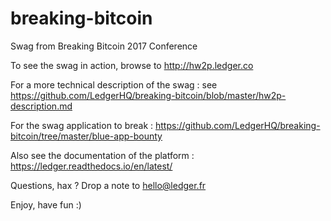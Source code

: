 # breaking-bitcoin
Swag from Breaking Bitcoin 2017 Conference

To see the swag in action, browse to http://hw2p.ledger.co

For a more technical description of the swag : see https://github.com/LedgerHQ/breaking-bitcoin/blob/master/hw2p-description.md 

For the swag application to break : https://github.com/LedgerHQ/breaking-bitcoin/tree/master/blue-app-bounty 

Also see the documentation of the platform : https://ledger.readthedocs.io/en/latest/

Questions, hax ? Drop a note to hello@ledger.fr

Enjoy, have fun :) 

